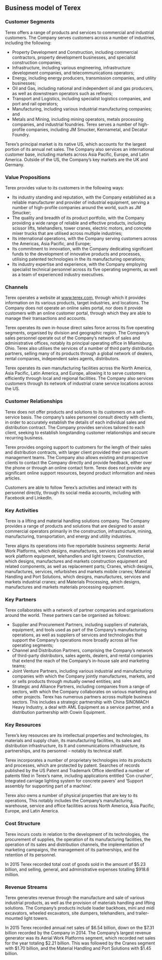 Business model of Terex
-----------------------

 ### Customer Segments

 Terex offers a range of products and services to commercial and industrial customers. The Company serves customers across a number of industries, including the following:

  * Property Development and Construction, including commercial contractors, property development businesses, and specialist construction companies;
 * Infrastructure, including various engineering, infrastructure development companies, and telecommunications operators;
 * Energy, including energy producers, transmission companies, and utility businesses;
 * Oil and Gas, including national and independent oil and gas producers, as well as downstream operators such as refiners;
 * Transport and Logistics, including specialist logistics companies, and port and rail operators;
 * Manufacturing, including various industrial manufacturing companies; and
 * Metals and Mining, including mining operators, metals processing companies, and industrial foundries.
  Terex serves a number of high-profile companies, including JM Smucker, Kennametal, and Decatur Foundry.

 Terex’s principal market is its native US, which accounts for the largest portion of its annual net sales. The Company also services an international customer base, including markets across Asia Pacific, Europe, and Latin America. Outside of the US, the Company’s key markets are the UK and Germany.

 ### Value Propositions

 Terex provides value to its customers in the following ways:

  * Its industry standing and reputation, with the Company established as a reliable manufacturer and provider of industrial equipment, serving a number of high-profile companies around the world, such as JM Smucker;
 * The quality and breadth of its product portfolio, with the Company providing a wide range of reliable and effective products, including scissor lifts, telehandlers, tower cranes, electric motors, and concrete mixer trucks that are utilised across multiple industries;
 * Its international operations, with the Company serving customers across the Americas, Asia Pacific, and Europe;
 * Its commitment to innovation, with the Company dedicating significant funds to the development of innovative products and processes, utilising patented technologies in the its manufacturing operations;
 * Its industry expertise and experience, with the Company employing specialist technical personnel across its five operating segments, as well as a team of experienced industry executives.
  ### Channels

 Terex operates a website at www.terex.com, through which it provides information on its various products, target industries, and locations. The Company does not operate an online sales portal, nor does it provide customers with an online customer portal, through which they are able to manage their transactions and accounts.

 Terex operates its own in-house direct sales force across its five operating segments, organised by division and geographic region. The Company’s sales personnel operate out of the Company’s network of sales and administrative offices, notably its principal operating office in Miamisburg, Ohio. Terex also utilises the services of a number of third party distribution partners, selling many of its products through a global network of dealers, rental companies, independent sales agents, distributors.

 Terex operates its own manufacturing facilities across the North America, Asia Pacific, Latin America, and Europe, allowing it to serve customers efficiently through local and regional facilities. The Company also services customers through its network of industrial crane service locations across the US.

 ### Customer Relationships

 Terex does not offer products and solutions to its customers on a self-service basis. The company’s sales personnel consult directly with clients, in order to accurately establish the details of each individual sales and distribution contract. The Company provides services tailored to each client, seeking to establish longstanding customer relationships and secure recurring business.

 Terex provides ongoing support to customers for the length of their sales and distribution contracts, with larger client provided their own account management teams. The Company also allows existing and prospective clients to contact the Company directly and provide feedback, either over the phone or through an online contact form. Terex does not provide any significant online support resources, beyond product information and news articles.

 Customers are able to follow Terex’s activities and interact with its personnel directly, through its social media accounts, including with Facebook and LinkedIn.

 ### Key Activities

 Terex is a lifting and material handling solutions company. The Company provides a range of products and solutions that are designed to assist commercial operators primarily in the construction, infrastructure, mining, manufacturing, transportation, and energy and utility industries.

 Terex aligns its operations into five reportable business segments: Aerial Work Platforms, which designs, manufactures, services and markets aerial work platform equipment, telehandlers and light towers; Construction, which designs, manufactures and markets construction equipment and related components, as well as replacement parts; Cranes, which designs, manufactures, services, refurbishes and markets mobile cranes; Material Handling and Port Solutions, which designs, manufactures, services and markets industrial cranes; and Materials Processing, which designs, manufactures and markets materials processing equipment.

 ### Key Partners

 Terex collaborates with a network of partner companies and organisations around the world. These partners can be organised as follows:

  * Supplier and Procurement Partners, including suppliers of materials, equipment, and tools used as part of the Company’s manufacturing operations, as well as suppliers of services and technologies that support the Company’s operations more broadly across all five operating segments;
 * Channel and Distribution Partners, comprising the Company’s network of third-party distributors, sales agents, dealers, and rental companies that extend the reach of the Company’s in-house sale and marketing teams;
 * Joint Venture Partners, including various industrial and manufacturing companies with which the Company jointly manufactures, markets, and or sells products through mutually owned entities; and
 * Strategic and Alliance Partners, including companies from a range of sectors, with which the Company collaborates on various marketing and other projects.
  Terex has numerous partners across multiple business sectors. This includes a strategic partnership with China SINOMACH Heavy Industry, a deal with AML Equipment as a service partner, and a distribution partnership with Cowin Equipment.

 ### Key Resources

 Terex’s key resources are its intellectual properties and technologies, its materials and supply chain, its manufacturing facilities, its sales and distribution infrastructure, its It and communications infrastructure, its partnerships, and its personnel – notably its technical staff.

 Terex incorporates a number of proprietary technologies into its products and processes, which are protected by patent. Searches of records published by the US Patent and Trademark Office identified a number of patents filed in Terex’s name, including applications entitled ‘Con crusher’, Integrated carriage lighting system for concrete pavers’ and ‘Support assembly for supporting part of a machine’.

 Terex also owns a number of physical properties that are key to its operations, This notably includes the Company’s manufacturing, warehouse, service and office facilities across North America, Asia Pacific, Europe, and Latin America.

 ### Cost Structure

 Terex incurs costs in relation to the development of its technologies, the procurement of supplies, the operation of its manufacturing facilities, the operation of its sales and distribution channels, the implementation of marketing campaigns, the management of its partnerships, and the retention of its personnel.

 In 2015 Terex recorded total cost of goods sold in the amount of $5.23 billion, and selling, general, and administrative expenses totalling $918.6 million.

 ### Revenue Streams

 Terex generates revenue through the manufacture and sale of various industrial products, as well as the provision of materials handling and lifting solutions. The Company’s products include loader backhoes, mini and midi excavators, wheeled excavators, site dumpers, telehandlers, and trailer-mounted light towers.

 In 2015 Terex recorded annual net sales of $6.54 billion, down on the $7.31 billion recorded by the Company in 2014. The Company’s largest revenue generator was its Aerial Work Platforms segment, which recorded net sales for the year totaling $2.21 billion. This was followed by the Cranes segment with $1.70 billion, and the Material Handling and Port Solutions with $1.45 billion.